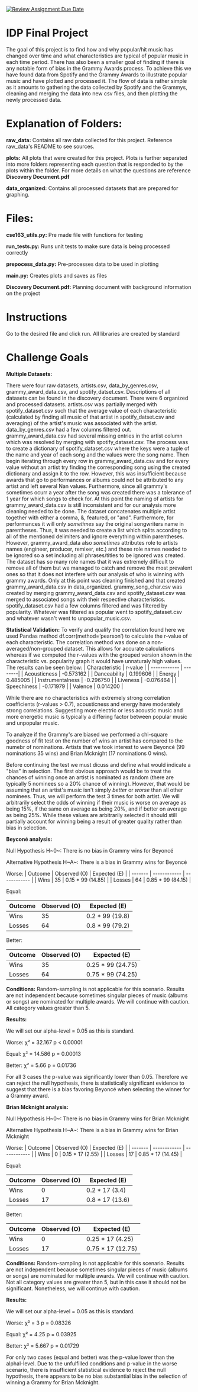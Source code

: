 [![Review Assignment Due Date](https://classroom.github.com/assets/deadline-readme-button-22041afd0340ce965d47ae6ef1cefeee28c7c493a6346c4f15d667ab976d596c.svg)](https://classroom.github.com/a/teJOLcnO)


# IDP Final Project
The goal of this project is to find how and why popular/hit music has changed over time and what characteristics are typical of popular music in each time period. There has also been a smaller goal of finding if there is any notable form of bias in the Grammy Awards process. To achieve this we have found data from Spotify and the Grammy Awards to illustrate popular music and have plotted and processed it. The flow of data is rather simple as it amounts to gathering the data collected by Spotify and the Grammys, cleaning and merging the data into new csv files, and then plotting the newly processed data.

# Explanation of Folders:


**raw_data:** Contains all raw data collected for this project. Reference raw_data's README to see sources.


**plots:** All plots that were created for this project. Plots is further separated into more folders representing each question that is responded to by the plots within the folder. For more details on what the questions are reference **Discovery Document.pdf**


**data_organized:** Contains all processed datasets that are prepared for graphing.


# Files:

**cse163_utils.py:** Pre made file with functions for testing


**run_tests.py:** Runs unit tests to make sure data is being processed correctly


**prepocess_data.py:** Pre-processes data to be used in plotting


**main.py:** Creates plots and saves as files


**Discovery Document.pdf:** Planning document with background information on the project


# Instructions 
Go to the desired file and click run. All libraries are created by standard



# Challenge Goals


**Multiple Datasets:**


There were four raw datasets, artists.csv, data_by_genres.csv, grammy_award_data.csv, and spotify_datset.csv. Descriptions of all datasets can be found in the discovery document. There were 6 organized and processed datasets. artists.csv was partially merged with spotify_dataset.csv such that the average value of each characteristic (calculated by finding all music of that artist in spotify_datset.csv and averaging) of the artist's music was associated with the artist. data_by_genres.csv had a few columns filtered out. grammy_award_data.csv had several missing entries in the artist column which was resolved by merging with spotify_dataset.csv. The process was to create a dictionary of spotify_dataset.csv where the keys were a tuple of the name and year of each song and the values were the song name. Then begin iterating through every row in grammy_award_data.csv and for every value without an artist try finding the corresponding song using the created dictionary and assign it to the row. However, this was insufficient because awards that go to performances or albums could not be attributed to any artist and left several Nan values. Furthermore, since all grammy's sometimes ocurr a year after the song was created there was a tolerance of 1 year for which songs to check for. At this point the naming of artists for grammy_award_data.csv is still inconsistent and for our analysis more cleaning needed to be done. The dataset concatenates multiple artist together with either a comma, &, featured, or "and". Furthermore, for performances it will only *sometimes* say the original songwriters name in parentheses. Thus, it was needed to create a list which splits according to all of the mentioned delimiters and ignore everything within parentheses. However, grammy_award_data also *sometimes* attributes role to artists names (engineer, producer, remixer, etc.) and these role names needed to be ignored so a set including all phrases/titles to be ignored was created. The dataset has so many role names that it was extremely difficult to remove all of them but we managed to catch and remove the most prevalent ones so that it does not interfere with our analysis of who is winning with grammy awards. Only at this point was cleaning finished and that created grammy_award_data.csv in data_organized. grammy_song_char.csv was created by merging grammy_award_data.csv and spotify_dataset.csv was merged to associated songs with their respective characteristics. spotify_dataset.csv had a few columns filtered and was filtered by popularity. Whatever was filtered as popular went to spotify_dataset.csv and whatever wasn't went to unpopular_music.csv.


**Statistical Validation:**
To verify and qualify the correlation found here we used Pandas method df.corr(method=’pearson’) to calculate the r-value of each characteristic. The correlation method was done on a non-averaged/non-grouped dataset. This allows for accurate calculations whereas if we computed the r-values with the grouped version shown in the characteristic vs. popularity graph it would have unnaturaly high values. The results can be seen below:
| Characteristic | r-value |
| ------------ | --------|
| Acousticness | -0.573162 |
| Danceability | 0.199606 |
| Energy  | 0.485005 |
| Instrumentalness | -0.296750 |
| Liveness | -0.076464 |
| Speechiness | -0.171979 |
| Valence  | 0.014200 |


While there are no characteristics with extremely strong correlation coefficients (r-values > 0.7), acousticness and energy have moderately strong correlations. Suggesting more electric or less acoustic music and more energetic music is typically a differing factor between popular music and unpopular music. 

To analyze if the Grammy's are biased we performed a chi-square goodness of fit test on the number of wins an artist has compared to the numebr of nominations. Artists that we took interest to were Beyoncé (99 nominations 35 wins) and Brian Mcknight (17 nominations 0 wins).

Before continuing the test we must dicuss and define what would indicate a "bias" in selection. The first obvious approach would be to treat the chances of winning once an artist is nominated as random (there are typically 5 nominees so a 20% chance of winning). However, that would be assuming that an artist's music isn't simply *better* or *worse* than all other nominees. Thus, we will perform the test 3 times for both artist. We will arbitrarily select the odds of winning if their music is worse on average as being 15%, if the same on average as being 20%, and if better on average as being 25%. While these values are arbitrarily selected it should still partially account for winning being a result of greater quality rather than bias in selection. 

**Beyconé analysis:**

Null Hypothesis H~0~: There is no bias in Grammy wins for Beyoncé

Alternative Hypothesis H~A~: There is a bias in Grammy wins for Beyoncé

Worse:
| Outcome | Observed (O) | Expected (E) |
| ------- | ------------ | ------------ |
| Wins | 35 | 0.15 * 99 (14.85) |
| Losses | 64 | 0.85 * 99 (84.15) |

Equal:

| Outcome | Observed (O) | Expected (E) |
| ------- | ------------ | ------------ |
| Wins | 35 | 0.2 * 99 (19.8) |
| Losses | 64 | 0.8 * 99 (79.2) |


Better:

| Outcome | Observed (O) | Expected (E) |
| ------- | ------------ | ------------ |
| Wins | 35 | 0.25 * 99 (24.75) |
| Losses | 64 | 0.75 * 99 (74.25) |

**Conditions:**
Random-sampling is not applicable for this scenario.
Results are not independent because sometimes singular pieces of music (albums or songs) are nominated for multiple awards. We will continue with caution.
All category values greater than 5.

**Results:**

We will set our alpha-level = 0.05 as this is standard.

Worse: χ² = 32.167 p < 0.00001

Equal: χ² = 14.586 p = 0.00013

Better: χ² = 5.66 p = 0.01736

For all 3 cases the p-value was significantly lower than 0.05. Therefore we can reject the null hypothesis, there is statistically significant evidence to suggest that there is a bias favoring Beyoncé when selecting the winner for a Grammy award.


**Brian Mcknight analysis:**

Null Hypothesis H~0~: There is no bias in Grammy wins for Brian Mcknight

Alternative Hypothesis H~A~: There is a bias in Grammy wins for Brian Mcknight

Worse:
| Outcome | Observed (O) | Expected (E) |
| ------- | ------------ | ------------ |
| Wins | 0 | 0.15 * 17 (2.55) |
| Losses | 17 | 0.85 * 17 (14.45) |

Equal:

| Outcome | Observed (O) | Expected (E) |
| ------- | ------------ | ------------ |
| Wins | 0 | 0.2 * 17 (3.4) |
| Losses | 17 | 0.8 * 17 (13.6) |


Better:

| Outcome | Observed (O) | Expected (E) |
| ------- | ------------ | ------------ |
| Wins | 0 | 0.25 * 17 (4.25) |
| Losses | 17 | 0.75 * 17 (12.75) |

**Conditions:**
Random-sampling is not applicable for this scenario.
Results are not independent because sometimes singular pieces of music (albums or songs) are nominated for multiple awards. We will continue with caution.
Not all category values are greater than 5, but in this case it should not be significant. Nonetheless, we will continue with caution.

**Results:**

We will set our alpha-level = 0.05 as this is standard.

Worse: χ² = 3 p = 0.08326

Equal: χ² = 4.25 p = 0.03925

Better: χ² = 5.667 p = 0.01729

For only two cases (equal and better) was the p-value lower than the alphal-level. Due to the unfulfilled conditions and p-value in the worse scenario, there is insufficient statistical evidence to reject the null hypothesis, there appears to be no bias substantial bias in the selection of winning a Grammy for Brian Mcknight.
